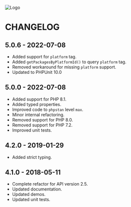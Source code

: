 ![Logo](./data/tis_logo.png)

# CHANGELOG

## 5.0.6 - 2022-07-08

* Added support for `platform` tag.
* Added `getPackagesByPlatformId()` to query `platform` tag.
* Removed workaround for missing `platform` support.
* Updated to PHPUnit 10.0

## 5.0.0 - 2022-07-08

* Added support for PHP 8.1.
* Added typed properties.
* Improved code to `phpstan` level `max`.
* Minor internal refactoring.
* Removed support for PHP 8.0.
* Removed support for PHP 7.2.
* Improved unit tests.

## 4.2.0 - 2019-01-29

* Added strict typing.

## 4.1.0 - 2018-05-11

* Complete refactor for API version 2.5.
* Updated documentation.
* Updated demos.
* Updated unit tests.
